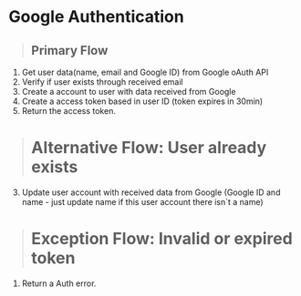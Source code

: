 # Google Authentication

> ## Primary Flow
1. Get user data(name, email and Google ID) from Google oAuth API
2. Verify if user exists through received email
3. Create a account to user with data received from Google
4. Create a access token based in user ID (token expires in 30min)
5. Return the access token.

># Alternative Flow: User already exists
3. Update user account with received data from Google (Google ID and name - just update name if this user account there isn´t a name)

># Exception Flow: Invalid or expired token
1. Return a Auth error.
